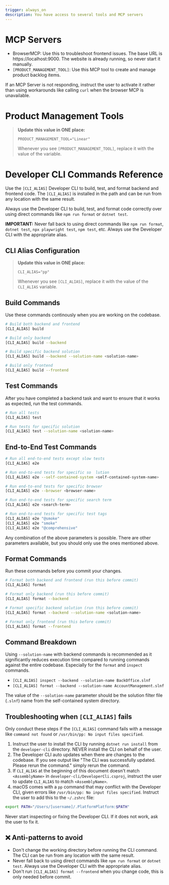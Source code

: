 ```yaml
---
trigger: always_on
description: You have access to several tools and MCP servers
---
```



# MCP Servers

* BrowserMCP: Use this to troubleshoot frontend issues. The base URL is https://localhost:9000. The website is already running, so never start it manually.
* `[PRODUCT_MANAGEMENT_TOOL]`: Use this MCP tool to create and manage product backlog items. 

If an MCP Server is not responding, instruct the user to activate it rather than using workarounds like calling `curl` when the browser MCP is unavailable.

# Product Management Tools

> **Update this value in ONE place:**
>
> ```
> PRODUCT_MANAGEMENT_TOOL="Linear"
> ```
>
> Whenever you see `[PRODUCT_MANAGEMENT_TOOL]`, replace it with the value of the variable.

# Developer CLI Commands Reference

Use the `[CLI_ALIAS]` Developer CLI to build, test, and format backend and frontend code. The `[CLI_ALIAS]` is installed in the path and can be run from any location with the same result.

Always use the Developer CLI to build, test, and format code correctly over using direct commands like `npm run format` or `dotnet test`.

**IMPORTANT:** Never fall back to using direct commands like `npm run format`, `dotnet test`, `npx playwright test`, `npm test`, etc. Always use the Developer CLI with the appropriate alias.

## CLI Alias Configuration

> **Update this value in ONE place:**
> 
> ```
> CLI_ALIAS="pp"
> ```
> 
> Whenever you see `[CLI_ALIAS]`, replace it with the value of the `CLI_ALIAS` variable.

## Build Commands

Use these commands continously when you are working on the codebase.

```bash
# Build both backend and frontend
[CLI_ALIAS] build

# Build only backend
[CLI_ALIAS] build --backend

# Build specific backend solution
[CLI_ALIAS] build --backend --solution-name <solution-name>

# Build only frontend
[CLI_ALIAS] build --frontend
```

## Test Commands

After you have completed a backend task and want to ensure that it works as expected, run the test commands.

```bash
# Run all tests
[CLI_ALIAS] test

# Run tests for specific solution
[CLI_ALIAS] test --solution-name <solution-name>
```

## End-to-End Test Commands

```bash
# Run all end-to-end tests except slow tests
[CLI_ALIAS] e2e

# Run end-to-end tests for specific so  lution
[CLI_ALIAS] e2e --self-contained-system <self-contained-system-name>

# Run end-to-end tests for specific browser
[CLI_ALIAS] e2e --browser <browser-name>

# Run end-to-end tests for specific search term
[CLI_ALIAS] e2e <search-term>

# Run end-to-end tests for specific test tags
[CLI_ALIAS] e2e "@smoke"
[CLI_ALIAS] e2e "smoke"
[CLI_ALIAS] e2e "@comprehensive"
```

Any combination of the above parameters is possible. There are other parameters available, but you should only use the ones mentioned above.

## Format Commands

Run these commands before you commit your changes.

```bash
# Format both backend and frontend (run this before commit)
[CLI_ALIAS] format

# Format only backend (run this before commit)
[CLI_ALIAS] format --backend

# Format specific backend solution (run this before commit)
[CLI_ALIAS] format --backend --solution-name <solution-name>

# Format only frontend (run this before commit)
[CLI_ALIAS] format --frontend
```

## Command Breakdown

Using `--solution-name` with backend commands is recommended as it significantly reduces execution time compared to running commands against the entire codebase. Especially for the `format` and `inspect` commands.

- `[CLI_ALIAS] inspect --backend --solution-name BackOffice.slnf`
- `[CLI_ALIAS] format --backend --solution-name AccountManagement.slnf`

The value of the `--solution-name` parameter should be the solution filter file (`.slnf`) name from the self-contained system directory.

## Troubleshooting when `[CLI_ALIAS]` fails

Only conduct these steps if the `[CLI_ALIAS]` command fails with a message like `command not found` or `/usr/bin/pp: No input files specified`.

1. Instruct the user to install the CLI by running `dotnet run install` from the `developer-cli` directory. NEVER install the CLI on behalf of the user.
2. The Developer CLI auto updates when there are changes to the codebase. If you see output like "The CLI was successfully updated. Please rerun the command." simply rerun the command.
3. If `CLI_ALIAS` at the beginning of this document doesn't match `<AssemblyName>` in `developer-cli/DeveloperCli.csproj`, instruct the user to update `CLI_ALIAS` to match `<AssemblyName>`.
4. macOS comes with a `pp` command that may conflict with the Developer CLI, given errors like `/usr/bin/pp: No input files specified`. Instruct the user to add this to the `~/.zshrc` file:

```bash
export PATH="/Users/[username]/.PlatformPlatform:$PATH"
```

Never start inspecting or fixing the Developer CLI. If it does not work, ask the user to fix it.

## ❌ Anti-patterns to avoid
- Don't change the working directory before running the CLI command. The CLI can be run from any location with the same result.
- Never fall back to using direct commands like `npm run format` or `dotnet test`. Always use the Developer CLI with the appropriate alias.
- Don't run `[CLI_ALIAS] format --frontend` when you change code, this is only needed before commit.
